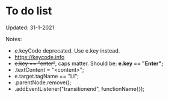 # To do list

Updated: 31-1-2021

Notes:
* e.keyCode deprecated. Use e.key instead.
* https://keycode.info
* <strike>e.key == "enter"</strike>, caps matter. Should be: <strong>e.key == "Enter";</strong>
* .textContent = "\<content>";
* e.target.tagName == "LI";
* .parentNode.remove();
* .addEventListener("transitionend", functionName{});